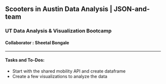 ##  Scooters in Austin Data Analysis | JSON-and-team 
### UT Data Analysis & Visualization Bootcamp 
#### Collaborator : Sheetal Bongale
---

#### Tasks and To-Dos:
* Start with the shared mobility API and create dataframe
* Create a few visualizations to analyze the data

